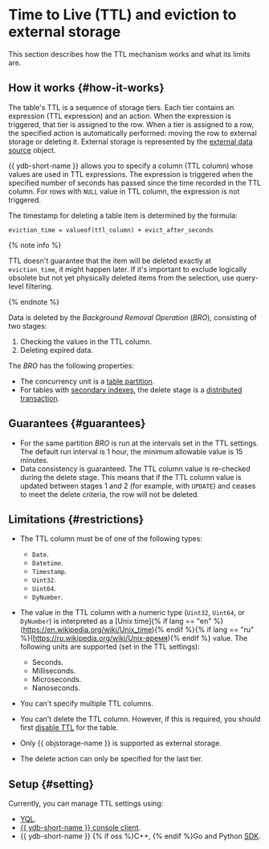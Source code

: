 # Time to Live (TTL) and eviction to external storage

This section describes how the TTL mechanism works and what its limits are.

## How it works {#how-it-works}

The table's TTL is a sequence of storage tiers. Each tier contains an expression (TTL expression) and an action. When the expression is triggered, that tier is assigned to the row. When a tier is assigned to a row, the specified action is automatically performed: moving the row to external storage or deleting it. External storage is represented by the [external data source](../datamodel/external_data_source.md) object.

{{ ydb-short-name }} allows you to specify a column (TTL column) whose values are used in TTL expressions. The expression is triggered when the specified number of seconds has passed since the time recorded in the TTL column. For rows with `NULL` value in TTL column, the expression is not triggered.

The timestamp for deleting a table item is determined by the formula:

```text
eviction_time = valueof(ttl_column) + evict_after_seconds
```

{% note info %}

TTL doesn't guarantee that the item will be deleted exactly at `eviction_time`, it might happen later. If it's important to exclude logically obsolete but not yet physically deleted items from the selection, use query-level filtering.

{% endnote %}

Data is deleted by the *Background Removal Operation* (*BRO*), consisting of two stages:

1. Checking the values in the TTL column.
2. Deleting expired data.

The *BRO* has the following properties:

* The concurrency unit is a [table partition](../datamodel/table.md#partitioning).
* For tables with [secondary indexes](../secondary_indexes.md), the delete stage is a [distributed transaction](../transactions.md#distributed-tx).

## Guarantees {#guarantees}

* For the same partition *BRO* is run at the intervals set in the TTL settings. The default run interval is 1 hour, the minimum allowable value is 15 minutes.
* Data consistency is guaranteed. The TTL column value is re-checked during the delete stage. This means that if the TTL column value is updated between stages 1 and 2 (for example, with `UPDATE`) and ceases to meet the delete criteria, the row will not be deleted.

## Limitations {#restrictions}

* The TTL column must be of one of the following types:

  * `Date`.
  * `Datetime`.
  * `Timestamp`.
  * `Uint32`.
  * `Uint64`.
  * `DyNumber`.

* The value in the TTL column with a numeric type (`Uint32`, `Uint64`, or `DyNumber`) is interpreted as a [Unix time]{% if lang == "en" %}(https://en.wikipedia.org/wiki/Unix_time){% endif %}{% if lang == "ru" %}(https://ru.wikipedia.org/wiki/Unix-время){% endif %} value. The following units are supported (set in the TTL settings):

  * Seconds.
  * Milliseconds.
  * Microseconds.
  * Nanoseconds.

* You can't specify multiple TTL columns.
* You can't delete the TTL column. However, if this is required, you should first [disable TTL](../../recipes/yql/ttl.md#disable) for the table.
* Only {{ objstorage-name }} is supported as external storage.
* The delete action can only be specified for the last tier.

## Setup {#setting}

Currently, you can manage TTL settings using:

* [YQL](../../recipes/yql/ttl.md).
* [{{ ydb-short-name }} console client](../../recipes/ydb-cli/ttl.md).
* {{ ydb-short-name }} {% if oss %}C++, {% endif %}Go and Python [SDK](../../recipes/ydb-sdk/ttl.md).
